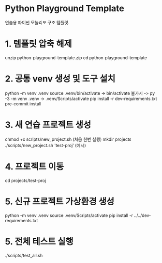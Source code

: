 # Python Playground Template

연습용 파이썬 모놀리포 구조 템플릿.

# 1. 템플릿 압축 해제
unzip python-playground-template.zip
cd python-playground-template

# 2. 공통 venv 생성 및 도구 설치
python -m venv .venv
source .venv/bin/activate
-> bin/activate 불가시 -> py -3 -m venv .venv -> .venv/Scripts/activate
pip install -r dev-requirements.txt
pre-commit install

# 3. 새 연습 프로젝트 생성
chmod +x scripts/new_project.sh (처음 한번 실행)
mkdir projects
./scripts/new_project.sh 'test-proj' (예시)

# 4. 프로젝트 이동
cd projects/test-proj

# 5. 신규 프로젝트 가상환경 생성

python -m venv .venv
source .venv/Scripts/activate
pip install -r ../../dev-requirements.txt

# 5. 전체 테스트 실행
./scripts/test_all.sh
